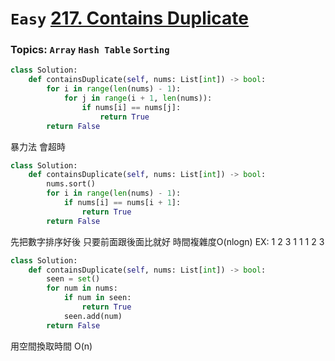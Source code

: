 # `Easy` [217. Contains Duplicate](https://leetcode.com/problems/contains-duplicate/)
### Topics: `Array` `Hash Table` `Sorting`
```python
class Solution:
    def containsDuplicate(self, nums: List[int]) -> bool:
        for i in range(len(nums) - 1):
            for j in range(i + 1, len(nums)):
                if nums[i] == nums[j]:
                    return True
        return False
```
暴力法 會超時
```python
class Solution:
    def containsDuplicate(self, nums: List[int]) -> bool:
        nums.sort()
        for i in range(len(nums) - 1):
            if nums[i] == nums[i + 1]:
                return True
        return False
```
先把數字排序好後 只要前面跟後面比就好 時間複雜度O(nlogn)
EX:
1 2 3 1
1 1 2 3
```python
class Solution:
    def containsDuplicate(self, nums: List[int]) -> bool:
        seen = set()
        for num in nums:
            if num in seen:
                return True
            seen.add(num)
        return False

```
用空間換取時間 O(n)
